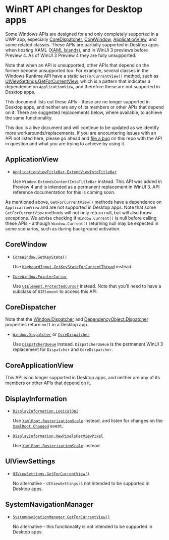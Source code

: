 # WinRT API changes for Desktop apps

Some Windows APIs are designed for and only completely supported in a UWP app, especially [CoreDispatcher](https://docs.microsoft.com/uwp/api/Windows.UI.Core.CoreDispatcher), [CoreWindow](https://docs.microsoft.com/uwp/api/Windows.UI.Core.CoreWindow), [ApplicationView](https://docs.microsoft.com/uwp/api/windows.ui.viewmanagement.applicationview), and some related classes. These APIs are partially supported in Desktop apps when _hosting_ XAML ([XAML Islands](https://docs.microsoft.com/windows/apps/desktop/modernize/xaml-islands)), and in WinUI 3 previews before Preview 4. As of WinUI 3 Preview 4 they are fully unsupported.

Note that when an API is unsupported, other APIs that depend on the former become unsupported too. For example, several classes in the Windows Runtime API have a static `GetForCurrentView()` method, such as [UIViewSettings.GetForCurrentView](https://docs.microsoft.com/uwp/api/Windows.UI.ViewManagement.UIViewSettings.GetForCurrentView), which is a pattern that indicates a dependence on `ApplicationView`, and therefore these are not supported in Desktop apps. 

This document lists out these APIs - these are no longer supported in Desktop apps, and neither are any of its members or other APIs that depend on it. There are suggested replacements below, where available, to achieve the same functionality. 

This doc is a live document and will continue to be updated as we identify more workarounds/replacements. If you are encountering issues with an API not listed here, please go ahead and [file a bug](https://github.com/microsoft/microsoft-ui-xaml/issues/new?assignees=&labels=&template=bug_report.md&title=) on this repo with the API in question and what you are trying to achieve by using it. 

## ApplicationView

- [`ApplicationViewTitleBar.ExtendViewIntoTitleBar`](https://docs.microsoft.com/uwp/api/windows.applicationmodel.core.coreapplicationviewtitlebar.extendviewintotitlebar) 
    
    Use `Window.ExtendsContentIntoTitleBar` instead. This API was added in Preview 4 and is intended as a permanent replacement in WinUI 3. API reference documentation for this is coming soon.
    
As mentioned above, `GetForCurrentView()` methods have a dependence on `ApplicationView` and are not supported in Desktop apps. Note that some `GetForCurrentView` methods will not only return null, but will also throw exceptions. We advise checking if `Window.Current()` is null before calling these APIs - although `Window.Current()` returning null may be expected in some scenarios, such as during background activation. 

## CoreWindow

- [`CoreWindow.GetKeyState()`](https://docs.microsoft.com/uwp/api/windows.ui.core.corewindow.getkeystate) 

    Use [`KeyboardInput.GetKeyStateForCurrentThread`](https://docs.microsoft.com/windows/winui/api/microsoft.ui.input.keyboardinput.getkeystateforcurrentthread?view=winui-3.0-preview) instead.

- [`CoreWindow.PointerCursor`](https://docs.microsoft.com/uwp/api/windows.ui.core.corewindow.pointercursor) 

    Use [`UIElement.ProtectedCursor`](https://docs.microsoft.com/windows/winui/api/microsoft.ui.xaml.uielement.protectedcursor?view=winui-3.0-preview) instead. Note that you'll need to have a subclass of `UIElement` to access this API. 

## CoreDispatcher
Note that the [Window.Dispatcher](https://docs.microsoft.com/uwp/api/Windows.UI.Xaml.Window.Dispatcher) and [DependencyObject.Dispatcher](https://docs.microsoft.com/uwp/api/Windows.UI.Xaml.DependencyObject.Dispatcher) properties return `null` in a Desktop app.

- [`Window.Dispatcher`](https://docs.microsoft.com/windows/winui/api/microsoft.ui.xaml.window.dispatcher?view=winui-3.0-preview) or [`CoreDispatcher`](https://docs.microsoft.com/uwp/api/windows.ui.core.coredispatcher)

    Use [`DispatcherQueue`](https://docs.microsoft.com/windows/winui/api/microsoft.ui.xaml.window.dispatcherqueue?view=winui-3.0-preview) instead. `DispatcherQueue` is the permanent WinUI 3 replacement for `Dispatcher` and `CoreDispatcher`.

## CoreApplicationView
This API is no longer supported in Desktop apps, and neither are any of its members or other APIs that depend on it.

## DisplayInformation

- [`DisplayInformation.LogicalDpi`](https://docs.microsoft.com/uwp/api/windows.graphics.display.displayinformation.logicaldpi)

    Use [`XamlRoot.RasterizationScale`](https://docs.microsoft.com/windows/winui/api/microsoft.ui.xaml.xamlroot.rasterizationscale?view=winui-3.0-preview) instead, and listen for changes on the [`XamlRoot.Changed`](https://docs.microsoft.com/uwp/api/windows.ui.xaml.xamlroot.changed) event. 

- [`DisplayInformation.RawPixelsPerViewPixel`](https://docs.microsoft.com/uwp/api/windows.graphics.display.displayinformation.rawpixelsperviewpixel)

    Use [`XamlRoot.RasterizationScale`](https://docs.microsoft.com/windows/winui/api/microsoft.ui.xaml.xamlroot.rasterizationscale?view=winui-3.0-preview) instead. 

## UIViewSettings

- [`UIViewSettings.GetForCurrentView()`](https://docs.microsoft.com/uwp/api/windows.ui.viewmanagement.uiviewsettings.getforcurrentview)

    No alternative - `UIViewSettings` is not intended to be supported in Desktop apps.

## SystemNavigationManager


- [`SystemNavigationManager.GetForCurrentView()`](https://docs.microsoft.com/uwp/api/windows.ui.core.systemnavigationmanager.getforcurrentview)

    No alternative - this functionality is not intended to be supported in Desktop apps. 
